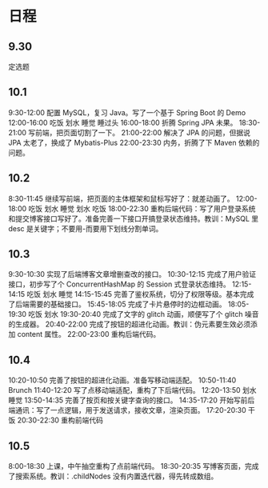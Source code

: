 # 日程
## 9.30
定选题
## 10.1
9:30-12:00 配置 MySQL，复习 Java。写了一个基于 Spring Boot 的 Demo
12:00-16:00 吃饭 划水 睡觉 睡过头
16:00-18:00 折腾 Spring JPA 未果。
18:30-21:00 写前端，把页面切割了一下。
21:00-22:00 解决了 JPA 的问题，但据说 JPA 太老了，换成了 Mybatis-Plus
22:00-23:30 内务，折腾了下 Maven 依赖的问题。
## 10.2
8:30-11:45 继续写前端，把页面的主体框架和鼠标写好了：就差动画了。
12:00-18:00 吃饭 划水 睡觉 划水 吃饭
18:00-22:30 重构后端代码：写了用户登录系统和提交博客接口写好了。准备完善一下接口开搞登录状态维持。教训：MySQL 里 desc 是关键字；不要用-而要用下划线分割单词。
## 10.3
9:30-10:30 实现了后端博客文章增删查改的接口。
10:30-12:15 完成了用户验证接口，初步写了个 ConcurrentHashMap 的 Session 式登录状态维持。
12:15-14:15 吃饭 划水 睡觉
14:15-15:45 完善了鉴权系统，切分了权限等级。基本完成了后端需要的基础接口。
15:45-18:05 完成了卡片悬停时的边框动画。
18:05-19:30 吃饭 划水
19:30-20:40 完成了文字的 glitch 动画，顺便写了个 glitch 噪音的生成器。
20:40-22:00 完成了按钮的超进化动画。教训：伪元素要生效必须添加 content 属性。
22:00-23:00 重构后端代码。

## 10.4
10:20-10:50 完善了按钮的超进化动画。准备写移动端适配。
10:50-11:40 Brunch
11:40-12:20 写了点移动端适配，重构了下后端代码。
12:20-13:50 划水 睡觉
13:50-14:35 完善了按页和按关键字查询的接口。
14:35-17:20 开始写前后端通讯：写了一点逻辑，用于发送请求，接收文章，渲染页面。
17:20-20:30 干饭
20:30-22:30 重构前端代码

## 10.5
8:00-18:30 上课，中午抽空重构了点前端代码。
18:30-20:35 写博客页面，完成了搜索系统。教训：.childNodes 没有内置迭代器，得先转成数组。